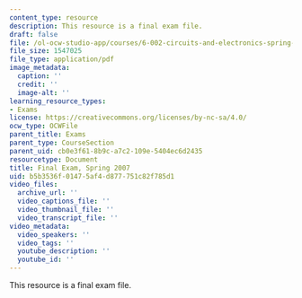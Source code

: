 ```yaml
---
content_type: resource
description: This resource is a final exam file.
draft: false
file: /ol-ocw-studio-app/courses/6-002-circuits-and-electronics-spring-2007/b5b3536f01475af4d877751c82f785d1_final_s07.pdf
file_size: 1547025
file_type: application/pdf
image_metadata:
  caption: ''
  credit: ''
  image-alt: ''
learning_resource_types:
- Exams
license: https://creativecommons.org/licenses/by-nc-sa/4.0/
ocw_type: OCWFile
parent_title: Exams
parent_type: CourseSection
parent_uid: cb0e3f61-8b9c-a7c2-109e-5404ec6d2435
resourcetype: Document
title: Final Exam, Spring 2007
uid: b5b3536f-0147-5af4-d877-751c82f785d1
video_files:
  archive_url: ''
  video_captions_file: ''
  video_thumbnail_file: ''
  video_transcript_file: ''
video_metadata:
  video_speakers: ''
  video_tags: ''
  youtube_description: ''
  youtube_id: ''
---
```

This resource is a final exam file.